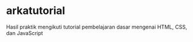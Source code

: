 # arkatutorial
Hasil praktik mengikuti tutorial pembelajaran dasar mengenai HTML, CSS, dan JavaScript
